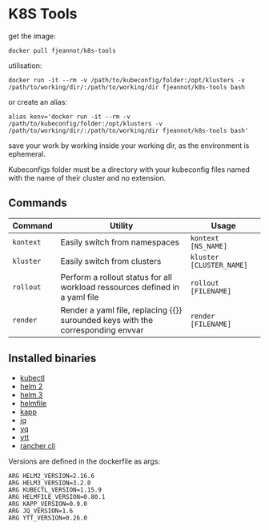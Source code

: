 # K8S Tools

get the image:
```docker
docker pull fjeannot/k8s-tools
```

utilisation:

```docker
docker run -it --rm -v /path/to/kubeconfig/folder:/opt/klusters -v /path/to/working/dir/:/path/to/working/dir fjeannot/k8s-tools bash
```

or create an alias:
```docker
alias kenv='docker run -it --rm -v /path/to/kubeconfig/folder:/opt/klusters -v /path/to/working/dir/:/path/to/working/dir fjeannot/k8s-tools bash'
```
save your work by working inside your working dir, as the environment is ephemeral.


Kubeconfigs folder must be a directory with your kubeconfig files named with the name of their cluster and no extension.

## Commands  

| Command  | Utility | Usage |
|---|---|---|
| `kontext` | Easily switch from namespaces | `kontext [NS_NAME]` |
| `kluster` | Easily switch from clusters | `kluster [CLUSTER_NAME]` |
| `rollout` | Perform a rollout status for all workload ressources defined in a yaml file | `rollout [FILENAME]` |
| `render` | Render a yaml file, replacing {{}} surounded keys with the corresponding envvar | `render [FILENAME]` |

## Installed binaries

- [kubectl](https://kubernetes.io/fr/docs/reference/kubectl/overview/)
- [helm 2](https://v2.helm.sh/docs/)
- [helm 3](https://helm.sh/docs/)
- [helmfile](https://github.com/roboll/helmfile)
- [kapp](https://get-kapp.io/)
- [jq](https://stedolan.github.io/jq/)
- [yq](https://github.com/mikefarah/yq)
- [ytt](https://get-ytt.io/)
- [rancher cli](https://rancher.com/docs/rancher/v2.x/en/)

Versions are defined in the dockerfile as args:

```docker
ARG HELM2_VERSION=2.16.6
ARG HELM3_VERSION=3.2.0
ARG KUBECTL_VERSION=1.15.9
ARG HELMFILE_VERSION=0.80.1
ARG KAPP_VERSION=0.9.0
ARG JQ_VERSION=1.6
ARG YTT_VERSION=0.26.0
```

